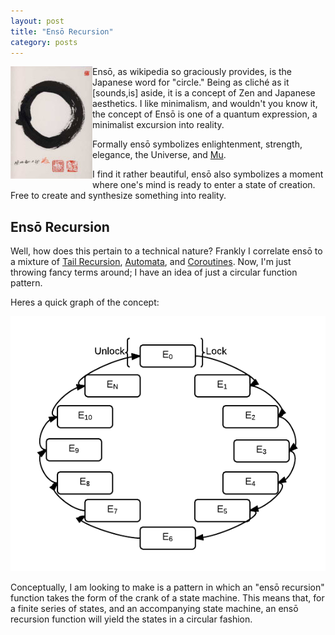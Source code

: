 ```yaml
---
layout: post
title: "Ensō Recursion"
category: posts
---
```


<div style="float: left"><img src="/images/Enso.jpg"/></div>

Ensō, as wikipedia so graciously provides, is the Japanese word for "circle." Being
as cliché as it [sounds,is] aside, it is a concept of Zen and Japanese aesthetics. I
like minimalism, and wouldn't you know it, the concept of Ensō is one of a quantum
expression, a minimalist excursion into reality.

Formally ensō symbolizes enlightenment, strength, elegance, the Universe, and [Mu](http://en.wikipedia.org/wiki/Mu_(negative)).

I find it rather beautiful, ensō also symbolizes a moment where one's mind is ready to 
enter a state of creation. Free to create and synthesize something into reality. 

## Ensō Recursion

Well, how does this pertain to a technical nature? Frankly I correlate ensō to a mixture
of [Tail Recursion](http://en.wikipedia.org/wiki/Tail_call), [Automata](http://en.wikipedia.org/wiki/Automata_theory),
and [Coroutines](http://en.wikipedia.org/wiki/Coroutine). Now, I'm just throwing fancy terms
around; I have an idea of just a circular function pattern. 

Heres a quick graph of the concept:

![Ensō Recursion](/images/ensograph1.png)

Conceptually, I am looking to make is a pattern in which an "ensō recursion" function takes 
the form of the crank of a state machine. This means that, for a finite series of states,
and an accompanying state machine, an ensō recursion function will yield the states in a 
circular fashion.
